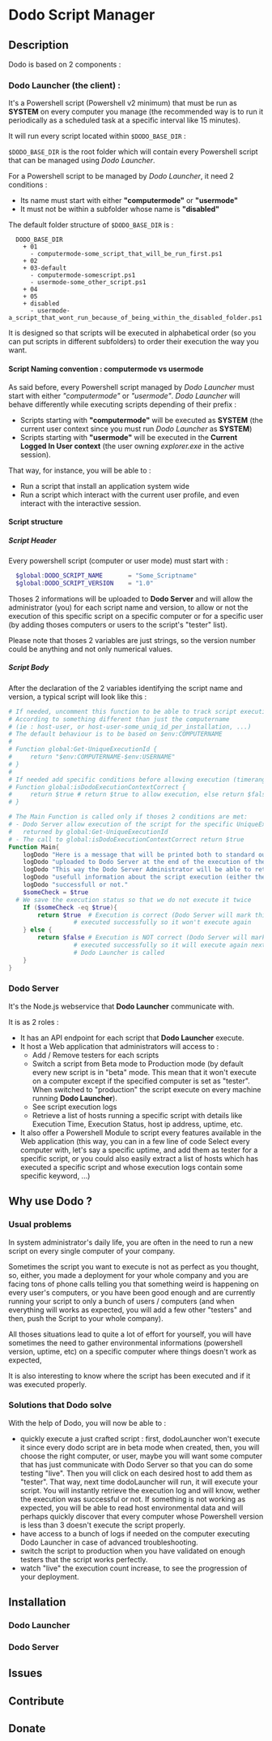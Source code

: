 # Dodo Script Manager

## Description

Dodo is based on 2 components :

### Dodo Launcher (the client) :

It's a Powershell script (Powershell v2 minimum) that must be run as **SYSTEM**
on every computer you manage (the recommended way is to run it periodically as a
scheduled task at a specific interval like 15 minutes).

It will run every script located within `$DODO_BASE_DIR` :

`$DODO_BASE_DIR` is the root folder which will contain every Powershell script that can be managed using *Dodo Launcher*.

For a Powershell script to be managed by *Dodo Launcher*, it need 2 conditions :

- Its name must start with either **"computermode"** or **"usermode"**
- It must not be within a subfolder whose name is **"disabled"**

The default folder structure of `$DODO_BASE_DIR` is :

```
  DODO_BASE_DIR
    + 01
      - computermode-some_script_that_will_be_run_first.ps1
    + 02
    + 03-default
      - computermode-somescript.ps1
      - usermode-some_other_script.ps1
    + 04
    + 05
    + disabled
      - usermode-a_script_that_wont_run_because_of_being_within_the_disabled_folder.ps1
```

It is designed so that scripts will be executed in alphabetical order (so you can put scripts in different subfolders)
to order their execution the way you want.

#### Script Naming convention : computermode vs usermode

As said before, every Powershell script managed by *Dodo Launcher* must start with either *"computermode"* or *"usermode"*.
*Dodo Launcher* will behave differently while executing scripts depending of their prefix :

- Scripts starting with **"computermode"** will be executed as **SYSTEM** (the current user context since you must run *Dodo Launcher* as **SYSTEM**)
- Scripts starting with **"usermode"** will be executed in the **Current Logged In User context** (the user owning *explorer.exe* in the active session).

That way, for instance, you will be able to :
- Run a script that install an application system wide
- Run a script which interact with the current user profile, and even interact with the interactive session.

#### Script structure

##### Script Header

Every powershell script (computer or user mode) must start with :

```powershell
  $global:DODO_SCRIPT_NAME       = "Some_Scriptname"
  $global:DODO_SCRIPT_VERSION    = "1.0"
```

Thoses 2 informations will be uploaded to **Dodo Server** and will allow the administrator
(you) for each script name and version, to allow or not the execution of this specific
script on a specific computer or for a specific user (by adding thoses computers
or users to the script's "tester" list).

Please note that thoses 2 variables are just strings, so the version number could be anything and not only numerical values.

##### Script Body

After the declaration of the 2 variables identifying the script name and version,
a typical script will look like this :

```powershell
# If needed, uncomment this function to be able to track script execution
# According to something different than just the computername
# (ie : host-user, or host-user-some_uniq_id_per_installation, ...)
# The default behaviour is to be based on $env:COMPUTERNAME
#
# Function global:Get-UniqueExecutionId {  
#     return "$env:COMPUTERNAME-$env:USERNAME"
# }
#
# If needed add specific conditions before allowing execution (timerange, specific date, etc)
# Function global:isDodoExecutionContextCorrect {
#     return $true # return $true to allow execution, else return $false
# }

# The Main Function is called only if thoses 2 conditions are met:
# - Dodo Server allow execution of the script for the specific UniqueExecutionId
#   returned by global:Get-UniqueExecutionId
# - The call to global:isDodoExecutionContextCorrect return $true
Function Main{
	logDodo "Here is a message that will be printed both to standard output and"
	logDodo "uploaded to Dodo Server at the end of the execution of the Main function"
	logDodo "This way the Dodo Server Administrator will be able to retrieve"
	logDodo "usefull information about the script execution (either the execution is"
	logDodo "successfull or not."
	$someCheck = $true
  # We save the execution status so that we do not execute it twice
	If ($someCheck -eq $true){
		return $true  # Execution is correct (Dodo Server will mark this script as being
                  # executed successfully so it won't execute again
	} else {
		return $false # Execution is NOT correct (Dodo Server will mark this script as being
                  # executed successfully so it will execute again next time
                  # Dodo Launcher is called
	}
}
```


### Dodo Server

It's the Node.js webservice that **Dodo Launcher** communicate with.

It is as 2 roles :

- It has an API endpoint for each script that **Dodo Launcher** execute.
- It host a Web application that administrators will access to :
  - Add / Remove testers for each scripts
  - Switch a script from Beta mode to Production mode (by default every new script
    is in "beta" mode. This mean that it won't execute on a computer except if the
    specified computer is set as "tester". When switched to "production" the script
    execute on every machine running **Dodo Launcher**).
  - See script execution logs
  - Retrieve a list of hosts running a specific script with details like Execution
    Time, Execution Status, host ip address, uptime, etc.
- It also offer a Powershell Module to script every features available in the Web
  application (this way, you can in a few line of code Select every computer with,
  let's say a specific uptime, and add them as tester for a specific script, or you
  could also easily extract a list of hosts which has executed a specific script and
  whose execution logs contain some specific keyword, ...)


## Why use Dodo ?

### Usual problems

In system administrator's daily life, you are often in the need to run a new script on every single computer
of your company.

Sometimes the script you want to execute is not as perfect as you thought, so, either, you made a deployment
for your whole company and you are facing tons of phone calls telling you that something weird is happening on every
user's computers, or you have been good enough and are currently running your script to only a bunch of users /
computers (and when everything will works as expected, you will add a few other "testers" and then, push the Script
to your whole company).

All thoses situations lead to quite a lot of effort for yourself, you will have sometimes the need to gather
environmental informations (powershell version, uptime, etc) on a specific computer where things doesn't work as expected,

It is also interesting to know where the script has been executed and if it was executed properly.

### Solutions that Dodo solve

With the help of Dodo, you will now be able to :
- quickly execute a just crafted script : first, dodoLauncher won't execute it since every
  dodo script are in beta mode when created, then, you will choose the right computer, or user,
  maybe you will want some computer that has just communicate with Dodo Server so that you can
  do some testing "live". Then you will click on each desired host to add them as "tester".
  That way, next time dodoLauncher will run, it will execute your script. You will instantly
  retrieve the execution log and will know, wether the execution was successful or not. If something
  is not working as expected, you will be able to read host environmental data and will perhaps quickly
  discover that every computer whose Powershell version is less than 3 doesn't execute the script properly.
- have access to a bunch of logs if needed on the computer executing Dodo Launcher in case
  of advanced troubleshooting.
- switch the script to production when you have validated on enough testers that the script
  works perfectly.
- watch "live" the execution count increase, to see the progression of your deployment.

## Installation

### Dodo Launcher


### Dodo Server


## Issues

## Contribute

## Donate
